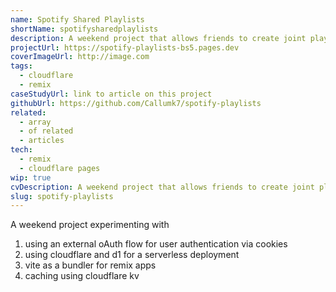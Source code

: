 ```yaml
---
name: Spotify Shared Playlists
shortName: spotifysharedplaylists
description: A weekend project that allows friends to create joint playlists, that can be easily filtered to create playback vibes. Useful for sharing who you are interested in seeing at festivals.
projectUrl: https://spotify-playlists-bs5.pages.dev
coverImageUrl: http://image.com
tags:
  - cloudflare
  - remix
caseStudyUrl: link to article on this project
githubUrl: https://github.com/Callumk7/spotify-playlists
related:
  - array
  - of related
  - articles
tech:
  - remix
  - cloudflare pages
wip: true
cvDescription: A weekend project that allows friends to create joint playlists, that can be easily filtered to create playback vibes. Useful for sharing who you are interested in seeing at festivals.
slug: spotify-playlists
---
```


A weekend project experimenting with

1. using an external oAuth flow for user authentication via cookies
2. using cloudflare and d1 for a serverless deployment
3. vite as a bundler for remix apps
4. caching using cloudflare kv
